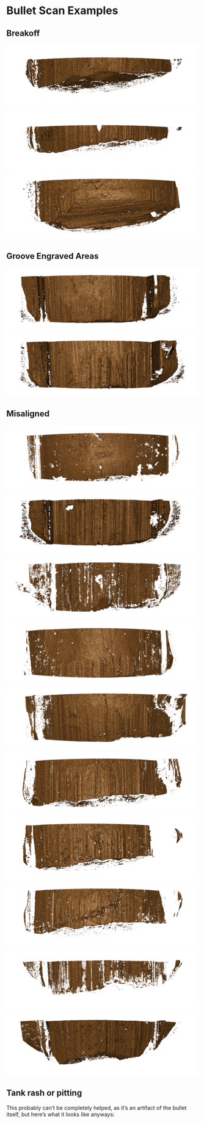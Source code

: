 Bullet Scan Examples
================

## Breakoff

![](figure/problem_scans/breakoff_issues/Mya_Variability-Round_1-Barrel_Orange-Bullet_1-Land_2.png)<!-- -->![](figure/problem_scans/breakoff_issues/Mya_Variability-Round_1-Barrel_Orange-Bullet_1-Land_5.png)<!-- -->![](figure/problem_scans/breakoff_issues/Mya_Variability-Round_1-Barrel_Orange-Bullet_2-Land_4.png)<!-- -->

## Groove Engraved Areas

![](figure/problem_scans/gea_scans/HS44-Barrel_6-Bullet_2-Land_1.png)<!-- -->![](figure/problem_scans/gea_scans/HS44-Barrel_6-Bullet_2-Land_2.png)<!-- -->

## Misaligned

![](figure/problem_scans/misaligned_on_scope/Connor_Variability-Round_1-Barrel_Green-Bullet_3-Land_3.png)<!-- -->![](figure/problem_scans/misaligned_on_scope/Connor_Variability-Round_1-Barrel_Pink-Bullet_1-Land_3.png)<!-- -->![](figure/problem_scans/misaligned_on_scope/Connor_Variability-Round_1-Barrel_Pink-Bullet_2-Land_6.png)<!-- -->![](figure/problem_scans/misaligned_on_scope/HS44-Barrel_6-Bullet_1-Land_1.png)<!-- -->![](figure/problem_scans/misaligned_on_scope/HS44-Barrel_6-Bullet_1-Land_3.png)<!-- -->![](figure/problem_scans/misaligned_on_scope/Mya_Variability-Round_1-Barrel_Orange-Bullet_1-Land_2.png)<!-- -->![](figure/problem_scans/misaligned_on_scope/Mya_Variability-Round_1-Barrel_Orange-Bullet_2-Land_2.png)<!-- -->![](figure/problem_scans/misaligned_on_scope/Mya_Variability-Round_1-Barrel_Orange-Bullet_3-Land_3.png)<!-- -->![](figure/problem_scans/misaligned_on_scope/Mya_Variability-Round_1-Barrel_Pink-Bullet_1-Land_3.png)<!-- -->![](figure/problem_scans/misaligned_on_scope/Mya_Variability-Round_1-Barrel_Pink-Bullet_2-Land_1.png)<!-- -->

## Tank rash or pitting

This probably can’t be completely helped, as it’s an artifact of the
bullet itself, but here’s what it looks like anyways:
